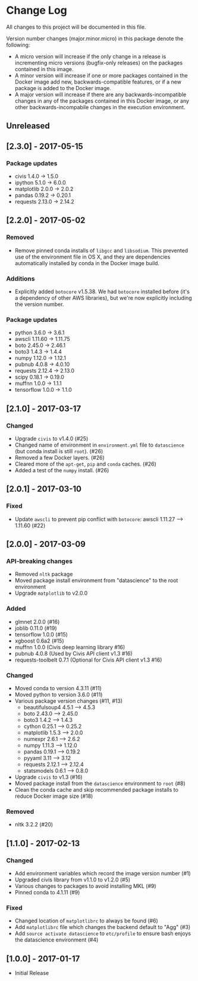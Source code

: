 # Change Log

All changes to this project will be documented in this file.

Version number changes (major.minor.micro) in this package denote the following:
- A micro version will increase if the only change in a release is incrementing micro versions (bugfix-only releases) on the packages contained in this image.
- A minor version will increase if one or more packages contained in the Docker image add new, backwards-compatible features, or if a new package is added to the Docker image.
- A major version will increase if there are any backwards-incompatible changes in any of the packages contained in this Docker image, or any other backwards-incompabile changes in the execution environment.

## Unreleased

## [2.3.0] - 2017-05-15
### Package updates
- civis 1.4.0 -> 1.5.0
- ipython 5.1.0 -> 6.0.0
- matplotlib 2.0.0 -> 2.0.2
- pandas 0.19.2 -> 0.20.1
- requests 2.13.0 -> 2.14.2

## [2.2.0] - 2017-05-02
### Removed
- Remove pinned conda installs of `libgcc` and `libsodium`. This prevented use of the environment file in OS X, and they are dependencies automatically installed by conda in the Docker image build.

### Additions
- Explicitly added `botocore` v1.5.38. We had `botocore` installed before (it's a dependency of other AWS libraries), but we're now explicitly including the version number.

### Package updates
- python 3.6.0 -> 3.6.1
- awscli 1.11.60 -> 1.11.75
- boto 2.45.0 -> 2.46.1
- boto3 1.4.3 -> 1.4.4
- numpy 1.12.0 -> 1.12.1
- pubnub 4.0.8 -> 4.0.10
- requests 2.12.4 -> 2.13.0
- scipy 0.18.1 -> 0.19.0
- muffnn 1.0.0 -> 1.1.1
- tensorflow 1.0.0 -> 1.1.0

## [2.1.0] - 2017-03-17
### Changed
- Upgrade `civis` to v1.4.0 (#25)
- Changed name of environment in `environment.yml` file to `datascience` (but conda install is still `root`). (#26)
- Removed a few Docker layers. (#26)
- Cleared more of the `apt-get`, `pip` and `conda` caches. (#26)
- Added a test of the `numpy` install. (#26)

## [2.0.1] - 2017-03-10
### Fixed
- Update `awscli` to prevent pip conflict with `botocore`: awscli 1.11.27 --> 1.11.60 (#22)

## [2.0.0] - 2017-03-09
### API-breaking changes
- Removed `nltk` package
- Moved package install environment from "datascience" to the root environment
- Upgrade `matplotlib` to v2.0.0

### Added
- glmnet 2.0.0 (#16)
- joblib 0.11.0 (#19)
- tensorflow 1.0.0 (#15)
- xgboost 0.6a2 (#15)
- muffnn 1.0.0 (Civis deep learning library #16)
- pubnub 4.0.8 (Used by Civis API client v1.3 #16)
- requests-toolbelt 0.7.1 (Optional for Civis API client v1.3 #16)

### Changed
- Moved conda to version 4.3.11 (#11)
- Moved python to version 3.6.0 (#11)
- Various package version changes (#11, #13)
    - beautifulsoup4 4.5.1 --> 4.5.3
    - boto 2.43.0 --> 2.45.0
    - boto3 1.4.2 --> 1.4.3
    - cython 0.25.1 --> 0.25.2
    - matplotlib 1.5.3 --> 2.0.0
    - numexpr 2.6.1 --> 2.6.2
    - numpy 1.11.3 --> 1.12.0
    - pandas 0.19.1 --> 0.19.2
    - pyyaml 3.11 --> 3.12
    - requests 2.12.1 --> 2.12.4
    - statsmodels 0.6.1 --> 0.8.0
- Upgrade `civis` to v1.3 (#16)
- Moved package install from the `datascience` environment to `root` (#8)
- Clean the conda cache and skip recommended package installs to reduce Docker image size (#18)

### Removed
- nltk 3.2.2 (#20)

## [1.1.0] - 2017-02-13
### Changed
- Add environment variables which record the image version number (#1)
- Upgraded civis library from v1.1.0 to v1.2.0 (#5)
- Various changes to packages to avoid installing MKL (#9)
- Pinned conda to 4.1.11 (#9)

### Fixed
- Changed location of `matplotlibrc` to always be found (#6)
- Add `matplotlibrc` file which changes the backend default to "Agg" (#3)
- Add `source activate datascience` to `etc/profile` to ensure bash enjoys the datascience environment (#4)

## [1.0.0] - 2017-01-17

* Initial Release
